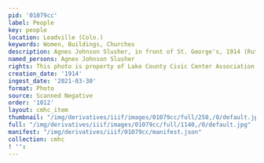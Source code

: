 ```yaml
---
pid: '01079cc'
label: People
key: people
location: Leadville (Colo.)
keywords: Women, Buildings, Churches
description: Agnes Johnson Slusher, in front of St. George's, 1914 (Ruth Johnson collection)
named_persons: Agnes Johnson Slusher
rights: This photo is property of Lake County Civic Center Association.
creation_date: '1914'
ingest_date: '2021-03-30'
format: Photo
source: Scanned Negative
order: '1012'
layout: cmhc_item
thumbnail: "/img/derivatives/iiif/images/01079cc/full/250,/0/default.jpg"
full: "/img/derivatives/iiif/images/01079cc/full/1140,/0/default.jpg"
manifest: "/img/derivatives/iiif/01079cc/manifest.json"
collection: cmhc
! '': 
---
```

